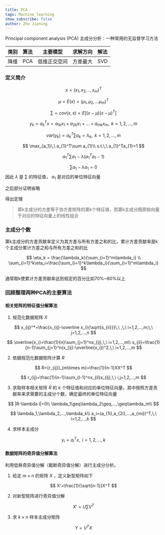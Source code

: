 ```yaml
---
title: PCA
tags: Machine_learning
show_subscribe: false
author: Zhu Jianing
---
```


Principal component analysis (PCA) 主成分分析：一种常用的无监督学习方法

<!--more-->

| 类别 | 算法 |   主要模型   | 求解方向 | 解法 |
| :--: | :--: | :----------: | :------: | :--: |
| 降维 | PCA  | 低维正交空间 | 方差最大 | SVD  |

### 定义简介

$$
x = (x_1,x_2,..,x_m)^T
$$


$$
\mu = E(x) = (\mu_1,\mu_2,...\mu_m)^T
$$

$$
\sum = cov(x,x)=E[(x-\mu)(x-\mu)^T]
$$

$$
y_k=a_{k}^Tx=a_{1k}x_1+a_{2k}x_1+...+a_{mk}x_m,\,\ k=1,2,...,m
$$

$$
var(y_k)=a_{k}^T\sum a_k=\lambda_k,\,\ k=1,2,...,m
$$

$$
\max_{a_1}\,\ a_{1}^T\sum a_{1}\\
s.t.\,\ a_{1}^Ta_{1}=1
$$

$$
a_{1}^T\sum a_{1}-\lambda (a_{1}^Ta_{1}-1)
$$

$$
\sum a_1-\lambda a_1 = 0
$$
因此 $\lambda$ 是 $\sum$ 的特征值， $a_1$ 是对应的单位特征向量

之后部分证明省略

得出定理

> 第k主成分的方差等于协方差矩阵的第k个特征值，而第k主成分既原始向量于对应的特征向量上的线性组合



### 主成分个数

第k主成分的方差贡献率定义为其方差与所有方差之和的比，累计方差贡献率是k个主成分累计方差之和与所有方差之和的比 


$$
\eta_k = \frac{\lambda_k}{\sum_{i=1}^m\lambda_i}
\\
\sum_{i=1}^k\eta_i=\frac{\sum_{i=1}^k\lambda_i}{\sum_{i=1}^m\lambda_i}
$$


通常取k使累计方差贡献率达到规定的百分比如70%~80%以上



### 回顾整理两种PCA的主要算法

#### 相关矩阵的特征值分解算法

1. 规范化数据矩阵 $X$ 



$$
x_{ij}^*=\frac{x_{ij}-\overline x_i}{\sqrt{s_{ii}}}\,\ ,\,\ i=1,2,...,m;\,\ j=1,2,...,n
$$

$$
\overline{x_i}=\frac{1}{n}\sum_{j=1}^nx_{ij},\,\ i=1,2,...,m\\
s_{ii}=\frac{1}{n-1}\sum_{j=1}^n(x_{ij}-\overline{x_i})^2,\,\ i=1,2,...,m
$$



2. 依据规范化数据矩阵计算 $R$  


$$
R=[r_{ij}]_{m\times m}=\frac{1}{n-1}XX^T
$$

$$
r_{ij}=\frac{1}{n-1}\sum_{l-1}^nx_{il}x_{lj},\,\ i,j=1,2,...,m
$$



3. 求取样本相关矩阵 $R$ 的 $k$ 个特征值和对应的单位特征向量，其中按照方差贡献率来求需要的主成分个数，确定最终的单位特征向量


$$
|R-\lambda I|=0\\
\lambda_1\geq\lambda_2\geq,...,\geq\lambda_m\\
$$

$$
\lambda_1,\lambda_2,...,\lambda_k\\
a_i=(a_{1i},a_{2i},...,a_{mi})^T,\,\ i=1,2,...,k
$$



4. 求样本主成分


$$
y_i=a_{i}^Tx,\,\ i=1,2,...,k
$$


#### 数据矩阵的奇异值分解算法

利用低秩奇异值分解（截断奇异值分解）进行主成分分析。

1. 给定 $m\times n$ 的矩阵 $X$ ，定义新型矩阵如下


$$
X'=\frac{1}{\sqrt{n-1}}X^T
$$


2. 对新型矩阵进行奇异值分解 


$$
X'=U\sum V^T
$$


3. 求 $k\times n$ 样本主成分矩阵 


$$
Y=V^TX
$$


